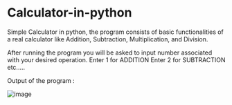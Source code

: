 # Calculator-in-python
Simple Calculator in python, the program consists of basic functionalities of a real calculator like Addition, Subtraction, Multiplication, and Division.

After running the program you will be asked to input number associated with your desired operation. 
Enter 1 for ADDITION
Enter 2 for SUBTRACTION
etc.....

Output of the program : 

![image](https://github.com/Sahilkhan118/Calculator-in-python/assets/89759221/82cdb17c-7b1f-4d28-846f-9a79cb8b1111)

